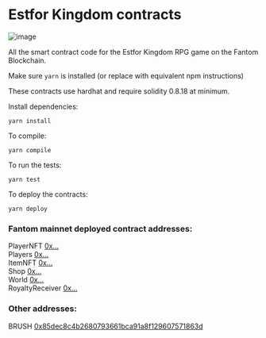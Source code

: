 # Estfor Kingdom contracts

![image](https://user-images.githubusercontent.com/84033732/223739503-c53a888a-443f-4fb5-98a3-d40f94956799.png)

All the smart contract code for the Estfor Kingdom RPG game on the Fantom Blockchain.

Make sure `yarn` is installed (or replace with equivalent npm instructions)

These contracts use hardhat and require solidity 0.8.18 at minimum.

Install dependencies:  
```shell
yarn install
```

To compile:  
```shell
yarn compile
```

To run the tests:  
```shell
yarn test
```

To deploy the contracts:  
```shell
yarn deploy
```

### Fantom mainnet deployed contract addresses:  
PlayerNFT [0x...](https://ftmscan.com/address/)   
Players [0x...](https://ftmscan.com/address/)   
ItemNFT [0x...](https://ftmscan.com/address/)   
Shop [0x...](https://ftmscan.com/address/)   
World [0x...](https://ftmscan.com/address/)  
RoyaltyReceiver [0x...](https://ftmscan.com/address/)

### Other addresses:  
BRUSH [0x85dec8c4b2680793661bca91a8f129607571863d](https://ftmscan.com/address/0x85dec8c4b2680793661bca91a8f129607571863d)  
